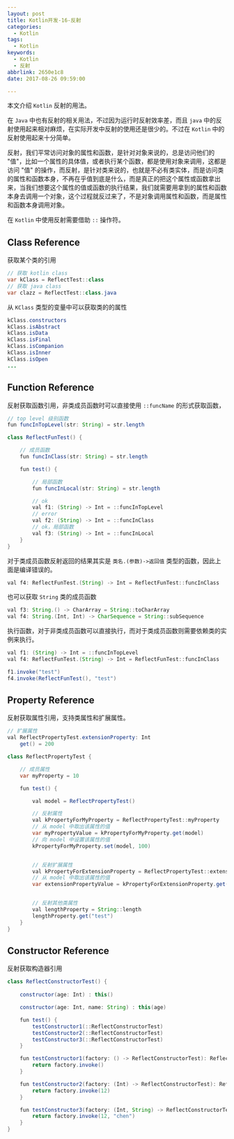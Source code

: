 ```yaml
---
layout: post
title: Kotlin开发-16-反射
categories:
  - Kotlin
tags:
  - Kotlin
keywords:
  - Kotlin
  - 反射
abbrlink: 2650e1c8
date: 2017-08-26 09:59:00

---
```


本文介绍 `Kotlin` 反射的用法。

在 `Java` 中也有反射的相关用法，不过因为运行时反射效率差，而且 `java` 中的反射使用起来相对麻烦，在实际开发中反射的使用还是很少的。不过在 `Kotlin` 中的反射使用起来十分简单。

反射，我们平常访问对象的属性和函数，是针对对象来说的，总是访问他们的 "值"，比如一个属性的具体值，或者执行某个函数，都是使用对象来调用，这都是访问 "值" 的操作，而反射，是针对类来说的，也就是不必有类实体，而是访问类的属性和函数本身，不再在乎值到底是什么，而是真正的把这个属性或函数拿出来，当我们想要这个属性的值或函数的执行结果，我们就需要用拿到的属性和函数本身去调用一个对象，这个过程就反过来了，不是对象调用属性和函数，而是属性和函数本身调用对象。

<!--more-->

在 `Kotlin` 中使用反射需要借助 `::` 操作符。

## Class Reference

获取某个类的引用

```java
// 获取 kotlin class
var kClass = ReflectTest::class
// 获取 java class
var clazz = ReflectTest::class.java
```
从 `KClass` 类型的变量中可以获取类的的属性

```java
kClass.constructors
kClass.isAbstract
kClass.isData
kClass.isFinal
kClass.isCompanion
kClass.isInner
kClass.isOpen
...
```


## Function Reference

反射获取函数引用，非类成员函数时可以直接使用 `::funcName` 的形式获取函数，

```java
// top level 级别函数
fun funcInTopLevel(str: String) = str.length

class ReflectFunTest() {

    // 成员函数
    fun funcInClass(str: String) = str.length

    fun test() {

        // 局部函数
        fun funcInLocal(str: String) = str.length

        // ok
        val f1: (String) -> Int = ::funcInTopLevel
        // error
        val f2: (String) -> Int = ::funcInClass
        // ok，局部函数
        val f3: (String) -> Int = ::funcInLocal
    }
}
```

对于类成员函数反射返回的结果其实是 `类名.(参数)->返回值` 类型的函数，因此上面是编译错误的。

```java
val f4: ReflectFunTest.(String) -> Int = ReflectFunTest::funcInClass
```	
也可以获取 `String` 类的成员函数

```java
val f3: String.() -> CharArray = String::toCharArray
val f4: String.(Int, Int) -> CharSequence = String::subSequence
```

执行函数，对于非类成员函数可以直接执行，而对于类成员函数则需要依赖类的实例来执行。

```java
val f1: (String) -> Int = ::funcInTopLevel
val f4: ReflectFunTest.(String) -> Int = ReflectFunTest::funcInClass

f1.invoke("test")
f4.invoke(ReflectFunTest(), "test")
```

## Property Reference

反射获取属性引用，支持类属性和扩展属性。

```java
// 扩展属性
val ReflectPropertyTest.extensionProperty: Int
    get() = 200

class ReflectPropertyTest {

    // 成员属性 
    var myProperty = 10

    fun test() {

        val model = ReflectPropertyTest()

        // 反射属性
        val kPropertyForMyProperty = ReflectPropertyTest::myProperty
        // 从 model 中取出该属性的值
        var myPropertyValue = kPropertyForMyProperty.get(model)
        // 向 model 中设置该属性的值
        kPropertyForMyProperty.set(model, 100)


        // 反射扩展属性
        val kPropertyForExtensionProperty = ReflectPropertyTest::extensionProperty
        // 从 model 中取出该属性的值
        var extensionPropertyValue = kPropertyForExtensionProperty.get(model)


        // 反射其他类属性
        val lengthProperty = String::length
        lengthProperty.get("test")
    }
}
```


## Constructor Reference

反射获取构造器引用

```java
class ReflectConstructorTest() {
    
    constructor(age: Int) : this()

    constructor(age: Int, name: String) : this(age)

    fun test() {
        testConstructor1(::ReflectConstructorTest)
        testConstructor2(::ReflectConstructorTest)
        testConstructor3(::ReflectConstructorTest)
    }

    fun testConstructor1(factory: () -> ReflectConstructorTest): ReflectConstructorTest {
        return factory.invoke()
    }

    fun testConstructor2(factory: (Int) -> ReflectConstructorTest): ReflectConstructorTest {
        return factory.invoke(12)
    }

    fun testConstructor3(factory: (Int, String) -> ReflectConstructorTest): ReflectConstructorTest {
        return factory.invoke(12, "chen")
    }
}
```